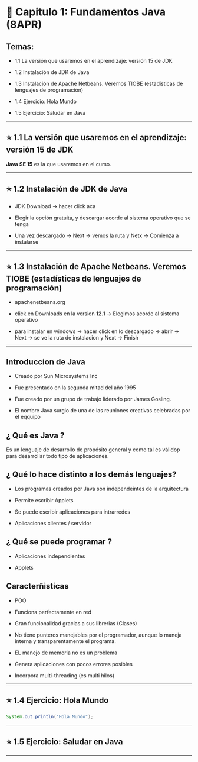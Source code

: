 # :book: Capitulo 1: Fundamentos Java (8APR)

## Temas:

- 1.1 La versión que usaremos en el aprendizaje: versión 15 de JDK

- 1.2 Instalación de JDK de Java

- 1.3 Instalación de Apache Netbeans. Veremos TIOBE (estadísticas de lenguajes de programación)

- 1.4 Ejercicio: Hola Mundo

- 1.5 Ejercicio: Saludar en Java

---


## :star:  1.1 La versión que usaremos en el aprendizaje: versión 15 de JDK

**Java SE 15** es la que usaremos en el curso.

---

## :star: 1.2 Instalación de JDK de Java

- JDK Download -> hacer click aca

- Elegir la opción gratuita, y descargar acorde al sistema operativo que se tenga

- Una vez descargado -> Next -> vemos la ruta y Netx -> Comienza a instalarse 

---

## :star: 1.3 Instalación de Apache Netbeans. Veremos TIOBE (estadísticas de lenguajes de programación)

- apachenetbeans.org

- click en Downloads en la version **12.1** -> Elegimos acorde al sistema operativo

- para instalar en windows -> hacer click en lo descargado -> abrir -> Next -> se ve la ruta de instalacion y Next -> Finish

---

## Introduccion de Java

- Creado por Sun Microsystems Inc

- Fue presentado en la segunda mitad del año 1995

- Fue creado por un grupo de trabajo liderado por James Gosling.

- El nombre Java surgio de una de las reuniones creativas celebradas por el eqquipo

## ¿ Qué es Java ?

Es un lenguaje de desarrollo de propósito general y como tal es válidop para desarrollar todo tipo de aplicaciones.

## ¿ Qué lo hace distinto a los demás lenguajes?

- Los programas creados por Java son independeintes de la arquitectura

- Permite escribir Applets

- Se puede escribir aplicaciones para intrarredes

- Aplicaciones clientes / servidor

## ¿ Qué se puede programar ?

- Aplicaciones independientes

- Applets

## Caracterñisticas

- POO

- Funciona perfectamente en red

- Gran funcionalidad gracias a sus librerias (Clases)

- No tiene punteros manejables por el programador, aunque lo maneja interna y transparentamente el programa.

- EL manejo de memoria no es un problema

- Genera aplicaciones con pocos errores posibles

- Incorpora multi-threading (es multi hilos)

---

## :star: 1.4 Ejercicio: Hola Mundo


```Java
System.out.println("Hola Mundo");
```

---

## :star: 1.5 Ejercicio: Saludar en Java

---
